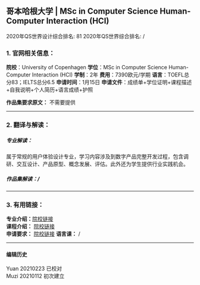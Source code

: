 ## 哥本哈根大学 | MSc in Computer Science Human-Computer Interaction (HCI)

2020年QS世界设计综合排名: 81
2020年QS世界综合排名: /  

### 1. 官网相关信息：

**院校**：University of Copenhagen
**学位**：MSc in Computer Science Human-Computer Interaction (HCI)
**学制**：2年
**费用**：7390欧元/学期
**语言**：TOEFL总分83；IELTS总分6.5
**申请时间**：1月15日
**申请文件**：成绩单+学位证明+课程描述+自我说明+个人简历+语言成绩+护照

**作品集要求原文：** 不需要提供

---

### 2. 翻译与解读：

##### 专业解读：
属于常规的用户体验设计专业，学习内容涉及到数字产品完整开发过程，包含调研、交互设计、产品原型、概念发展、评估。此外还为学生提供行业实践机会。

##### 作品集解读：/

---


### 3. 有用链接：

**专业介绍：**[院校链接](https://studies.ku.dk/masters/computer-science/programme-structure/recommended_studytracks/hci/)  
**课程介绍：** [院校链接](https://studies.ku.dk/masters/computer-science/programme-structure/recommended_studytracks/hci/)  
**申请要求：** [院校链接](https://studies.ku.dk/masters/computer-science/admission-requirements/)
**语言课：** /

---


#### 编辑历史
Yuan 20210223 已校对  
Muzi 20210112 初次建立
